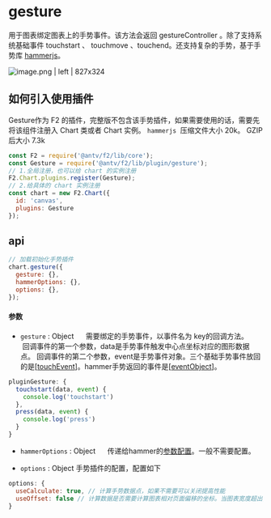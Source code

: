# gesture
用于图表绑定图表上的手势事件。该方法会返回 gestureController 。除了支持系统基础事件  touchstart 、 touchmove 、touchend。还支持复杂的手势，基于手势库 [hammerjs](https://github.com/hammerjs/hammer.js)。

![image.png | left | 827x324](https://cdn.yuque.com/yuque/0/2018/png/104396/1524466228977-0589fe3d-2cef-4d42-946f-ae54f2dfb18b.png "")

## 如何引入使用插件

Gesture作为 F2 的插件，完整版不包含该手势插件，如果需要使用的话，需要先将该组件注册入 Chart 类或者 Chart 实例。
`hammerjs`  压缩文件大小 20k。 GZIP后大小 7.3k

```javascript
const F2 = require('@antv/f2/lib/core');
const Gesture = require('@antv/f2/lib/plugin/gesture');
// 1.全局注册，也可以给 chart 的实例注册
F2.Chart.plugins.register(Gesture); 
// 2.给具体的 chart 实例注册
const chart = new F2.Chart({
  id: 'canvas',
  plugins: Gesture
});
```

## api

```javascript
// 加载初始化手势插件
chart.gesture({
  gesture: {},
  hammerOptions: {},
  options: {},
});
```

#### 参数
* `gesture` : Object
      需要绑定的手势事件，以事件名为 key的回调方法。
      回调事件的第一个参数，data是手势事件触发中心点坐标对应的图形数据点。
      回调事件的第二个参数，event是手势事件对象。三个基础手势事件放回的是[[touchEvent](https://developer.mozilla.org/zh-CN/docs/Web/API/TouchEvent)]。hammer手势返回的事件是[[eventObject](http://hammerjs.github.io/api/#event-object)]。

```javascript
pluginGesture: {
  touchstart(data, event) {
    console.log('touchstart')
  },
  press(data, event) {
    console.log('press')
  }
}
```

* `hammerOptions` : Object 
      传递给hammer的[参数配置](http://hammerjs.github.io/api/#hammer.defaults)。一般不需要配置。

* `options` : Object
      手势插件的配置，配置如下

```javascript
options: {
  useCalculate: true, // 计算手势数据点，如果不需要可以关闭提高性能
  useOffset: false // 计算数据是否需要计算图表相对页面偏移的坐标。当图表宽度超出, scroll模式，计算位置需要加上滚动记录
}
```

